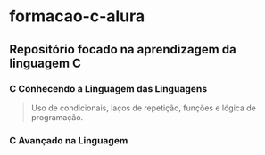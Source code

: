 # formacao-c-alura
## Repositório focado na aprendizagem da linguagem C
### C Conhecendo a Linguagem das Linguagens
> Uso de condicionais, laços de repetição, funções e lógica de programação.
### C Avançado na Linguagem 
> 